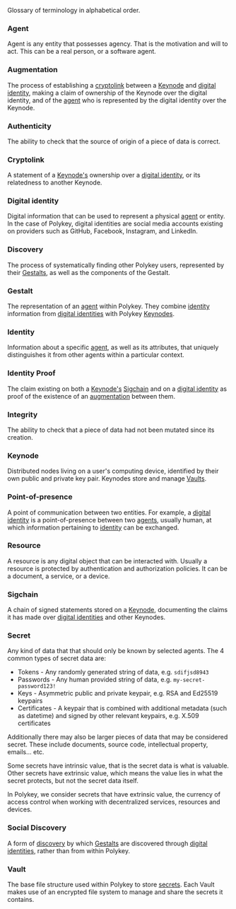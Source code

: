 Glossary of terminology in alphabetical order.

### Agent

Agent is any entity that possesses agency. That is the motivation and will to act. This can be a real person, or a software agent.

### Augmentation

The process of establishing a [cryptolink](Glossary#cryptolink) between a [Keynode](Glossary#keynode) and [digital identity](Glossary#digital-identity), making a claim of ownership of the Keynode over the digital identity, and of the [agent](Glossary#agent) who is represented by the digital identity over the Keynode.

### Authenticity

The ability to check that the source of origin of a piece of data is correct.

### Cryptolink

A statement of a [Keynode's](Glossary#keynode) ownership over a [digital identity](Glossary#digital-identity), or its relatedness to another Keynode.

### Digital identity

Digital information that can be used to represent a physical [agent](Glossary#agent) or entity. In the case of Polykey, digital identities are social media accounts existing on providers such as GitHub, Facebook, Instagram, and LinkedIn.

### Discovery

The process of systematically finding other Polykey users, represented by their [Gestalts](Glossary#gestalt), as well as the components of the Gestalt.

### Gestalt

The representation of an [agent](Glossary#agent) within Polykey. They combine [identity](Glossary#identity) information from [digital identities](Glossary#digital-identity) with Polykey [Keynodes](Glossary#keynode).

### Identity

Information about a specific [agent](Glossary#agent), as well as its attributes, that uniquely distinguishes it from other agents within a particular context.

### Identity Proof

The claim existing on both a [Keynode's](Glossary#keynode) [Sigchain](Glossary#sigchain) and on a [digital identity](Glossary#digital-identity) as proof of the existence of an [augmentation](Glossary#augmentation) between them.

### Integrity

The ability to check that a piece of data had not been mutated since its creation.

### Keynode

Distributed nodes living on a user's computing device, identified by their own public and private key pair. Keynodes store and manage [Vaults](Glossary#vault).

### Point-of-presence

A point of communication between two entities. For example, a [digital identity](Glossary#digital-identity) is a point-of-presence between two [agents](Glossary#agent), usually human, at which information pertaining to [identity](Glossary#identity) can be exchanged.

### Resource

A resource is any digital object that can be interacted with. Usually a resource is protected by authentication and authorization policies. It can be a document, a service, or a device.

### Sigchain

A chain of signed statements stored on a [Keynode](Glossary#keynode), documenting the claims it has made over [digital identities](Glossary#digital-identity) and other Keynodes.

### Secret

Any kind of data that that should only be known by selected agents. The 4 common types of secret data are:

* Tokens - Any randomly generated string of data, e.g. `sdifjsd8943`
* Passwords - Any human provided string of data, e.g. `my-secret-password123!`
* Keys - Asymmetric public and private keypair, e.g. RSA and Ed25519 keypairs
* Certificates - A keypair that is combined with additional metadata (such as datetime) and signed by other relevant keypairs, e.g. X.509 certificates

Additionally there may also be larger pieces of data that may be considered secret. These include documents, source code, intellectual property, emails... etc.

Some secrets have intrinsic value, that is the secret data is what is valuable. Other secrets have extrinsic value, which means the value lies in what the secret protects, but not the secret data itself.

In Polykey, we consider secrets that have extrinsic value, the currency of access control when working with decentralized services, resources and devices.

### Social Discovery

A form of [discovery](Glossary#discovery) by which [Gestalts](Glossary#gestalt) are discovered through [digital identities](Glossary#digital-identity), rather than from within Polykey.

### Vault

The base file structure used within Polykey to store [secrets](Glossary#secret). Each Vault makes use of an encrypted file system to manage and share the secrets it contains.